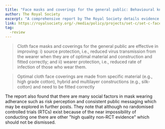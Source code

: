 ```yaml
---
title: "Face masks and coverings for the general public: Behavioural knowledge, effectiveness of cloth coverings and public messaging"
author: The Royal Society
excerpt: "A comprehensive report by The Royal Society details evidence that facemasks are protective as well as exploring behavioural factors, the importance of other protective measures and suggestions for public policy."
link: https://royalsociety.org/-/media/policy/projects/set-c/set-c-facemasks.pdf
tag:
  -review
---
```


> Cloth face masks and coverings for the general public are effective in improving: i) source protection, i.e., reduced virus transmission from the wearer when they are of optimal material and construction and fitted correctly; and ii) wearer protection, i.e., reduced rate of infection of those who wear them. 

> Optimal cloth face coverings are made from specific material (e.g., high grade cotton), hybrid and multilayer constructions (e.g., silk-cotton) and need to be fitted correctly

The report also found that there are many social factors in mask wearing adherance such as risk perception and consistent public messaging which may be explored in further posts. They note that although no randomised controlled trials (RTCs) exist because of the near impossibility of conducting one there are other "high quality non-RCT evidence" which should not be dismissed.